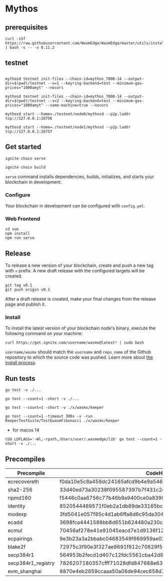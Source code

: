# Mythos

## prerequisites

```
curl -sSf https://raw.githubusercontent.com/WasmEdge/WasmEdge/master/utils/install.sh | bash -s -- -v 0.11.2
```

## testnet

```

mythosd testnet init-files --chain-id=mythos_7000-14 --output-dir=$(pwd)/testnet --v=1 --keyring-backend=test --minimum-gas-prices="1000amyt" --nocors

mythosd testnet init-files --chain-id=mythos_7000-14 --output-dir=$(pwd)/testnet --v=2 --keyring-backend=test --minimum-gas-prices="1000amyt" --same-machine=true --nocors

mythosd start --home=./testnet/node0/mythosd --p2p.laddr tcp://127.0.0.1:26756

mythosd start --home=./testnet/node1/mythosd --p2p.laddr tcp://127.0.0.1:26757

```

## Get started

```
ignite chain serve

ignite chain build
```

`serve` command installs dependencies, builds, initializes, and starts your blockchain in development.

### Configure

Your blockchain in development can be configured with `config.yml`.

### Web Frontend

```
cd vue
npm install
npm run serve
```

## Release
To release a new version of your blockchain, create and push a new tag with `v` prefix. A new draft release with the configured targets will be created.

```
git tag v0.1
git push origin v0.1
```

After a draft release is created, make your final changes from the release page and publish it.

### Install
To install the latest version of your blockchain node's binary, execute the following command on your machine:

```
curl https://get.ignite.com/username/wasmx@latest! | sudo bash
```
`username/wasmx` should match the `username` and `repo_name` of the Github repository to which the source code was pushed. Learn more about [the install process](https://github.com/allinbits/starport-installer).


## Run tests

```
go test -v ./...

go test --count=1 -short -v ./...

go test --count=1 -short -v ./x/wasmx/keeper

go test --count=1 -timeout 300s -v -run KeeperTestSuite/TestEwasmFibonacci ./x/wasmx/keeper

```
* for macos 14
```
CGO_LDFLAGS='-Wl,-rpath,/Users/user/.wasmedge/lib' go test --count=1 -short -v ./...
```

## Precompiles

| Precompile         | CodeHash     | address    |
|--------------------|--------------|------------|
| ecrecovereth | f0da10e5c8a458dc24165afcd9b4e9a546b764a29388f382d336a4fcb9cd6263 | 0x000000000000000000000000000000000000000000000000000000000000001f |
| sha2-256     | 33d40ed73a30238f095587397b7f431c2ed0e893c08e759dcd36d82d51cf78a1 | 0x0000000000000000000000000000000000000000000000000000000000000002 |
| ripmd160     | f5446c0aa6756c77b46b9a9400ce0a83907b5ef3bbc855e43ea1e405f5b9fc21 | 0x0000000000000000000000000000000000000000000000000000000000000003 |
| identity     | 8520544489571f0eb2a1db89de33165bc7165572ce7fc075f3cc8bb52948f529 | 0x0000000000000000000000000000000000000000000000000000000000000004 |
| modexp       | 3fd5041e057f85c4d1ab6ffa8d6c95da30496efd043095e80043e81f1739724f | 0x0000000000000000000000000000000000000000000000000000000000000005 |
| ecadd        | 3698fca4441588bb8d651b624480a230c3d70fc096d473c4a5833c3f3c552cc3 | 0x0000000000000000000000000000000000000000000000000000000000000006 |
| ecmul        | 70456af278e41e91045eacd7e1d9136f12676f614c2aac5623e6c7b4fd8d2f47 | 0x0000000000000000000000000000000000000000000000000000000000000007 |
| ecpairings   | 9e3b23a3a2bbabc04683549f669959ae029f894e35e00b0f7cb6b1eb88184859 | 0x0000000000000000000000000000000000000000000000000000000000000008 |
| blake2f      | 72975c3f90e3f327ae9691f912c70629f56af571d82b1a6ec80f1d40f5b93c8c | 0x0000000000000000000000000000000000000000000000000000000000000009 |
| secp384r1    | 564953b2fecd1d407c12fdc5561cba42d943875f5052a9fdae07867f1503e425 | 0x0000000000000000000000000000000000000000000000000000000000000020 |
| secp384r1_registry | 7826207180357cfff71028dfd847688e6379cfaac6f8f7d5624bd801fb99111f | 0x0000000000000000000000000000000000000000000000000000000000000021 |
| evm_shanghai | 8870e4eb2859ccaaa50a06de94cec658d78617df336a8ec29f0a5c9f29bf975a | 0x0000000000000000000000000000000000000000000000000000000000000023 |
